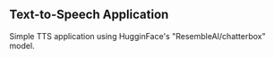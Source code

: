## Text-to-Speech Application

Simple TTS application using HugginFace's "ResembleAI/chatterbox" model.